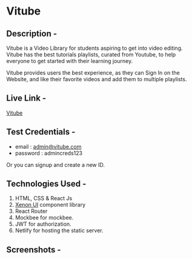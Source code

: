 # Vitube

## Description -

Vitube is a Video Library for students aspiring to get into video editing. Vitube has the best tutorials playlists, curated from Youtube, to help everyone to get started with their learning journey.

Vitube provides users the best experience, as they can Sign In on the Website, and like their favorite videos and add them to multiple playlists.

## Live Link -

[Vitube](https://vitube-app.netlify.app)

## Test Credentials -

- email : admin@vitube.com
- password : admincreds123

Or you can signup and create a new ID.

## Technologies Used -

1. HTML, CSS & React Js
2. [Xenon UI](https://xenon-ui.netlify.app) component library
3. React Router
4. Mockbee for mockbee.
5. JWT for authorization.
6. Netlify for hosting the static server.

## Screenshots -
